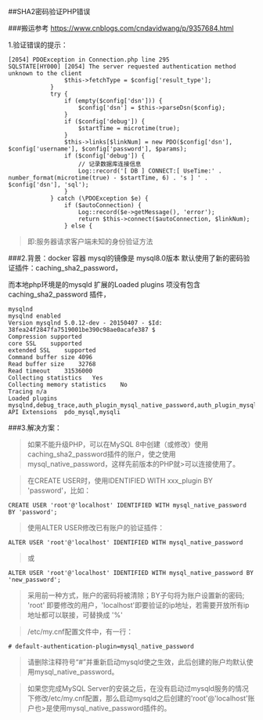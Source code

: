 ##SHA2密码验证PHP错误

###搬运参考 https://www.cnblogs.com/cndavidwang/p/9357684.html

1.验证错误的提示：
```text
[2054] PDOException in Connection.php line 295
SQLSTATE[HY000] [2054] The server requested authentication method unknown to the client
                $this->fetchType = $config['result_type'];
            }
            try {
                if (empty($config['dsn'])) {
                    $config['dsn'] = $this->parseDsn($config);
                }
                if ($config['debug']) {
                    $startTime = microtime(true);
                }
                $this->links[$linkNum] = new PDO($config['dsn'], $config['username'], $config['password'], $params);
                if ($config['debug']) {
                    // 记录数据库连接信息
                    Log::record('[ DB ] CONNECT:[ UseTime:' . number_format(microtime(true) - $startTime, 6) . 's ] ' . $config['dsn'], 'sql');
                }
            } catch (\PDOException $e) {
                if ($autoConnection) {
                    Log::record($e->getMessage(), 'error');
                    return $this->connect($autoConnection, $linkNum);
                } else {
```

> 即:服务器请求客户端未知的身份验证方法

###2.背景：docker 容器 mysql的镜像是 mysql8.0版本 默认使用了新的密码验证插件：caching_sha2_password，

而本地php环境是的mysqld 扩展的Loaded plugins 项没有包含 caching_sha2_password 插件，
````text
mysqlnd
mysqlnd	enabled
Version	mysqlnd 5.0.12-dev - 20150407 - $Id: 38fea24f2847fa7519001be390c98ae0acafe387 $
Compression	supported
core SSL	supported
extended SSL	supported
Command buffer size	4096
Read buffer size	32768
Read timeout	31536000
Collecting statistics	Yes
Collecting memory statistics	No
Tracing	n/a
Loaded plugins	mysqlnd,debug_trace,auth_plugin_mysql_native_password,auth_plugin_mysql_clear_password,auth_plugin_sha256_password
API Extensions	pdo_mysql,mysqli
````


###3.解决方案：
> 如果不能升级PHP，可以在MySQL 8中创建（或修改）使用caching_sha2_password插件的账户，使之使用mysql_native_password，这样先前版本的PHP就>可以连接使用了。

> 在CREATE USER时，使用IDENTIFIED WITH xxx_plugin BY 'password'，比如：

```text
CREATE USER 'root'@'localhost' IDENTIFIED WITH mysql_native_password BY 'password';
```


> 使用ALTER USER修改已有账户的验证插件：

```text
ALTER USER 'root'@'localhost' IDENTIFIED WITH mysql_native_password   
```

> 或

```
ALTER USER 'root'@'localhost' IDENTIFIED WITH mysql_native_password BY 'new_password';
```

> 采用前一种方式，账户的密码将被清除；BY子句将为账户设置新的密码; 'root'  即要修改的用户，'localhost'即要验证的ip地址，若需要开放所有ip地址都可以联接，可替换成 '%'

> /etc/my.cnf配置文件中，有一行：

```text
# default-authentication-plugin=mysql_native_password
```


> 请删除注释符号“#”并重新启动mysqld使之生效，此后创建的账户均默认使用mysql_native_password。

> 如果您完成MySQL Server的安装之后，在没有启动过mysqld服务的情况下修改/etc/my.cnf配置，那么启动mysqld之后创建的'root'@'localhost'账户也>是使用mysql_native_password插件的。